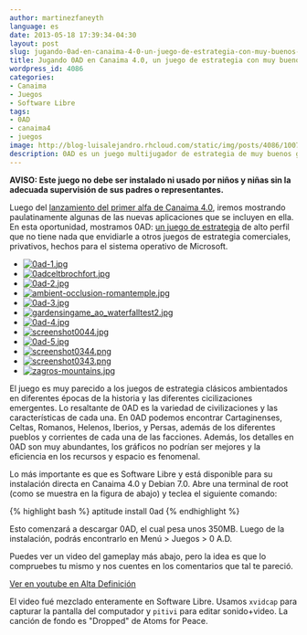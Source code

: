 ```yaml
---
author: martinezfaneyth
language: es
date: 2013-05-18 17:39:34-04:30
layout: post
slug: jugando-0ad-en-canaima-4-0-un-juego-de-estrategia-con-muy-buenos-graficos
title: Jugando 0AD en Canaima 4.0, un juego de estrategia con muy buenos gráficos
wordpress_id: 4086
categories:
- Canaima
- Juegos
- Software Libre
tags:
- 0AD
- canaima4
- juegos
image: http://blog-luisalejandro.rhcloud.com/static/img/posts/4086/1007b2d840dd0cd203de5bfbdc9dac29.jpg
description: 0AD es un juego multijugador de estrategia de muy buenos gráficos y que funciona perfectamente en Canaima 4.0.
---
```


**AVISO: Este juego no debe ser instalado ni usado por niños y niñas sin la adecuada supervisión de sus padres o representantes.**

Luego del [lanzamiento del primer alfa de Canaima 4.0](http://huntingbears.com.ve/canaima-4-0-un-cambio-de-paradigma-en-el-escritorio.html), iremos mostrando paulatinamente algunas de las nuevas aplicaciones que se incluyen en ella. En esta oportunidad, mostramos 0AD: [un juego de estrategia](http://play0ad.com/) de alto perfil que no tiene nada que envidiarle a otros juegos de estrategia comerciales, privativos, hechos para el sistema operativo de Microsoft.

<span class="picasa" data-picasa-id="5879371957046209057"><ul class="picasa-album"><li class="picasa-image"><a class="picasa-image-large" title="0ad-1.jpg" href="http://blog-luisalejandro.rhcloud.com/static/img/posts/4086/1007b2d840dd0cd203de5bfbdc9dac29.jpg"><img class="picasa-image-thumb" src="http://blog-luisalejandro.rhcloud.com/static/img/posts/4086/f908b9b0e0dbd0edfaadc913bb966853.jpg" alt="0ad-1.jpg"></a></li><li class="picasa-image"><a class="picasa-image-large" title="0adceltbrochfort.jpg" href="http://blog-luisalejandro.rhcloud.com/static/img/posts/4086/bf90b56a80e3f843e2c17c06c1161364.jpg"><img class="picasa-image-thumb" src="http://blog-luisalejandro.rhcloud.com/static/img/posts/4086/2b08e2da4f8c6729f498392467edff8f.jpg" alt="0adceltbrochfort.jpg"></a></li><li class="picasa-image"><a class="picasa-image-large" title="0ad-2.jpg" href="http://blog-luisalejandro.rhcloud.com/static/img/posts/4086/0ab4c4f4b5da611a9fd9f7289f316e54.jpg"><img class="picasa-image-thumb" src="http://blog-luisalejandro.rhcloud.com/static/img/posts/4086/3811e6ba2d9a824ae6491e45292890f3.jpg" alt="0ad-2.jpg"></a></li><li class="picasa-image"><a class="picasa-image-large" title="ambient-occlusion-romantemple.jpg" href="http://blog-luisalejandro.rhcloud.com/static/img/posts/4086/8f05342c3184bd3d41ade07897d34e8d.jpg"><img class="picasa-image-thumb" src="http://blog-luisalejandro.rhcloud.com/static/img/posts/4086/31453c974d4c793559d8ce6ec90d55e2.jpg" alt="ambient-occlusion-romantemple.jpg"></a></li><li class="picasa-image"><a class="picasa-image-large" title="0ad-3.jpg" href="http://blog-luisalejandro.rhcloud.com/static/img/posts/4086/9921a918e9b1d7a209c1de1143dfd04b.jpg"><img class="picasa-image-thumb" src="http://blog-luisalejandro.rhcloud.com/static/img/posts/4086/a476b79f975d23cf33348ec9ddb7bc1f.jpg" alt="0ad-3.jpg"></a></li><li class="picasa-image"><a class="picasa-image-large" title="gardensingame_ao_waterfalltest2.jpg" href="http://blog-luisalejandro.rhcloud.com/static/img/posts/4086/bb3fb415c55c1581999e47f39ed0477a.jpg"><img class="picasa-image-thumb" src="http://blog-luisalejandro.rhcloud.com/static/img/posts/4086/dad7384534257357161b1fff2947b5dd.jpg" alt="gardensingame_ao_waterfalltest2.jpg"></a></li><li class="picasa-image"><a class="picasa-image-large" title="0ad-4.jpg" href="http://blog-luisalejandro.rhcloud.com/static/img/posts/4086/ea3159096ad52e916d491f5bf0955b5c.jpg"><img class="picasa-image-thumb" src="http://blog-luisalejandro.rhcloud.com/static/img/posts/4086/e86970e1c07bc52f56989d327b2baf97.jpg" alt="0ad-4.jpg"></a></li><li class="picasa-image"><a class="picasa-image-large" title="screenshot0044.jpg" href="http://blog-luisalejandro.rhcloud.com/static/img/posts/4086/c2798026329b366ccebb6dca4ee8b3a4.jpg"><img class="picasa-image-thumb" src="http://blog-luisalejandro.rhcloud.com/static/img/posts/4086/fe434006d8bdf5b12825c9aa268c89f8.jpg" alt="screenshot0044.jpg"></a></li><li class="picasa-image"><a class="picasa-image-large" title="0ad-5.jpg" href="http://blog-luisalejandro.rhcloud.com/static/img/posts/4086/76124d129cb4bfbd768b0b1729f01c3a.jpg"><img class="picasa-image-thumb" src="http://blog-luisalejandro.rhcloud.com/static/img/posts/4086/1abb95512a1824aa94f2d12c4e921a7e.jpg" alt="0ad-5.jpg"></a></li><li class="picasa-image"><a class="picasa-image-large" title="screenshot0344.png" href="http://blog-luisalejandro.rhcloud.com/static/img/posts/4086/640807e85b1197a20ba9d449124e1402.jpg"><img class="picasa-image-thumb" src="http://blog-luisalejandro.rhcloud.com/static/img/posts/4086/1c9c946a32d30e7f2b84d5bef61dbcad.jpg" alt="screenshot0344.png"></a></li><li class="picasa-image"><a class="picasa-image-large" title="screenshot0343.png" href="http://blog-luisalejandro.rhcloud.com/static/img/posts/4086/e5eb1bf7246bd81999bdc0bb92b47d52.jpg"><img class="picasa-image-thumb" src="http://blog-luisalejandro.rhcloud.com/static/img/posts/4086/7991ff8a3e88b40312cfeccd6b865b76.jpg" alt="screenshot0343.png"></a></li><li class="picasa-image"><a class="picasa-image-large" title="zagros-mountains.jpg" href="http://blog-luisalejandro.rhcloud.com/static/img/posts/4086/d24bdc8c1501825f97cab610072ab779.jpg"><img class="picasa-image-thumb" src="http://blog-luisalejandro.rhcloud.com/static/img/posts/4086/d226b9578070b46e47ff7ef51426fd42.jpg" alt="zagros-mountains.jpg"></a></li></ul></span>

El juego es muy parecido a los juegos de estrategia clásicos ambientados en diferentes épocas de la historia y las diferentes cicilizaciones emergentes. Lo resaltante de 0AD es la variedad de civilizaciones y las características de cada una. En 0AD podemos encontrar Cartaginenses, Celtas, Romanos, Helenos, Iberios, y Persas, además de los diferentes pueblos y corrientes de cada una de las facciones. Además, los detalles en 0AD son muy abundantes, los gráficos no podrían ser mejores y la eficiencia en los recursos y espacio es fenomenal.

<!-- more -->

Lo más importante es que es Software Libre y está disponible para su instalación directa en Canaima 4.0 y Debian 7.0. Abre una terminal de root (como se muestra en la figura de abajo) y teclea el siguiente comando:

{% highlight bash %}
aptitude install 0ad
{% endhighlight %}

<span class="figure figure-100" data-figure-src="http://blog-luisalejandro.rhcloud.com/static/img/posts/4086/b12d62a5c85858891baffb5f1aa99565.jpg" data-figure-href="http://blog-luisalejandro.rhcloud.com/static/img/posts/4086/b12d62a5c85858891baffb5f1aa99565.jpg"></span>

Esto comenzará a descargar 0AD, el cual pesa unos 350MB. Luego de la instalación, podrás encontrarlo en Menú > Juegos > 0 A.D.

Puedes ver un video del gameplay más abajo, pero la idea es que lo compruebes tu mismo y nos cuentes en los comentarios que tal te pareció.

<span class="youtube" data-youtube-id="8tC0R1y4a4s"></span>

[Ver en youtube en Alta Definición](http://www.youtube.com/watch?v=8tC0R1y4a4s&amp;hd=1&amp;fs=1)

El video fué mezclado enteramente en Software Libre. Usamos `xvidcap` para capturar la pantalla del computador y `pitivi` para editar sonido+video. La canción de fondo es "Dropped" de Atoms for Peace.
